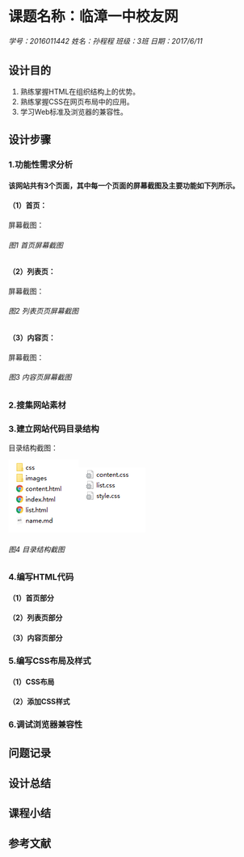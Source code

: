 # 课题名称：临漳一中校友网

###### 学号：2016011442      姓名：孙程程     班级：3班     日期：2017/6/11

## 设计目的

1. 熟练掌握HTML在组织结构上的优势。
2. 熟练掌握CSS在网页布局中的应用。
3. 学习Web标准及浏览器的兼容性。

## 设计步骤

### 1.功能性需求分析

#### 该网站共有3个页面，其中每一个页面的屏幕截图及主要功能如下列所示。

#### （1）首页：

屏幕截图：



###### 图1  首页屏幕截图

#### （2）列表页：

屏幕截图：



###### 图2  列表页页屏幕截图

#### （3）内容页：

屏幕截图：



###### 图3  内容页屏幕截图

### 2.搜集网站素材

### 3.建立网站代码目录结构

目录结构截图：

![mulujiegou](images\mulujiegou.png)![mulujiegou](images\mulujiegou1.png)

###### 图4  目录结构截图

### 4.编写HTML代码

#### （1）首页部分

#### （2）列表页部分

#### （3）内容页部分

### 5.编写CSS布局及样式

#### （1）CSS布局

#### （2）添加CSS样式

### 6.调试浏览器兼容性

## 问题记录

## 设计总结

## 课程小结

## 参考文献


